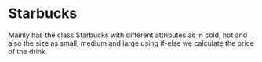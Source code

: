 # Starbucks
Mainly has the class Starbucks with different attributes as in cold, hot and also the size as small, medium and large using if-else we calculate the price of the drink. 
